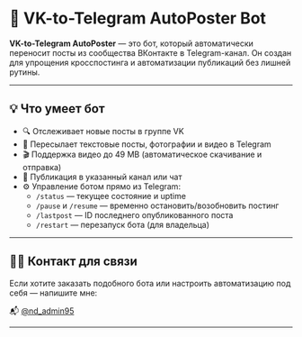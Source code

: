 # 🤖 VK-to-Telegram AutoPoster Bot

**VK-to-Telegram AutoPoster** — это бот, который автоматически переносит посты из сообщества ВКонтакте в Telegram-канал. Он создан для упрощения кросспостинга и автоматизации публикаций без лишней рутины.

---

## 💡 Что умеет бот

- 🔍 Отслеживает новые посты в группе VK
- 📝 Пересылает текстовые посты, фотографии и видео в Telegram
- 🎬 Поддержка видео до 49 MB (автоматическое скачивание и отправка)
- 📌 Публикация в указанный канал или чат
- ⚙️ Управление ботом прямо из Telegram:
  - `/status` — текущее состояние и uptime
  - `/pause` и `/resume` — временно остановить/возобновить постинг
  - `/lastpost` — ID последнего опубликованного поста
  - `/restart` — перезапуск бота (для владельца)

---

## 👨‍💻 Контакт для связи

Если хотите заказать подобного бота или настроить автоматизацию под себя — напишите мне:

📬 [@nd_admin95](https://t.me/nd_admin95)

---

